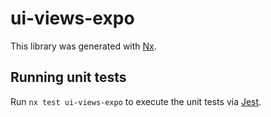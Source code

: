 # ui-views-expo

This library was generated with [Nx](https://nx.dev).

## Running unit tests

Run `nx test ui-views-expo` to execute the unit tests via [Jest](https://jestjs.io).
